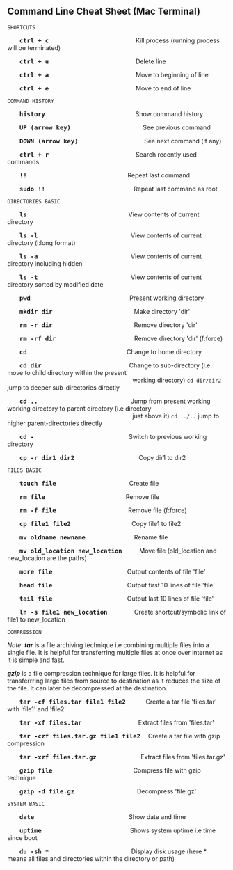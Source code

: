 ## Command Line Cheat Sheet (Mac Terminal)


	SHORTCUTS

&emsp;&emsp;<kbd>**ctrl + c**</kbd>&emsp;&emsp;&emsp;&emsp;&emsp;&emsp;&emsp;&emsp;&emsp;&emsp;&emsp;&emsp;&emsp;&emsp; Kill process (running process will be terminated)

&emsp;&emsp;<kbd>**ctrl + u**</kbd>&emsp;&emsp;&emsp;&emsp;&emsp;&emsp;&emsp;&emsp;&emsp;&emsp;&emsp;&emsp;&emsp;&emsp; Delete line

&emsp;&emsp;<kbd>**ctrl + a**</kbd>&emsp;&emsp;&emsp;&emsp;&emsp;&emsp;&emsp;&emsp;&emsp;&emsp;&emsp;&emsp;&emsp;&emsp; Move to beginning of line

&emsp;&emsp;<kbd>**ctrl + e**</kbd>&emsp;&emsp;&emsp;&emsp;&emsp;&emsp;&emsp;&emsp;&emsp;&emsp;&emsp;&emsp;&emsp;&emsp; Move to end of line


	COMMAND HISTORY

&emsp;&emsp;<kbd>**history**</kbd>&emsp;&emsp;&emsp;&emsp;&emsp;&emsp;&emsp;&emsp;&emsp;&emsp;&emsp;&emsp;&emsp;&emsp;&nbsp;&nbsp; Show command history

&emsp;&emsp;<kbd>**UP (arrow key)**</kbd>&emsp;&emsp;&emsp;&emsp;&emsp;&emsp;&emsp;&emsp;&emsp;&emsp;&emsp;&nbsp;&nbsp; See previous command

&emsp;&emsp;<kbd>**DOWN (arrow key)**</kbd>&emsp;&emsp;&emsp;&emsp;&emsp;&emsp;&emsp;&emsp;&emsp;&emsp;&nbsp;&nbsp; See next command (if any)
	
&emsp;&emsp;<kbd>**ctrl + r**</kbd>&emsp;&emsp;&emsp;&emsp;&emsp;&emsp;&emsp;&emsp;&emsp;&emsp;&emsp;&emsp;&emsp;&emsp;&nbsp;Search recently used commands

&emsp;&emsp;<kbd>**!!**</kbd>&emsp;&emsp;&emsp;&emsp;&emsp;&emsp;&emsp;&emsp;&emsp;&emsp;&emsp;&emsp;&emsp;&emsp;&emsp;&emsp;&nbsp; Repeat last command

&emsp;&emsp;<kbd>**sudo !!**</kbd>&emsp;&emsp;&emsp;&emsp;&emsp;&emsp;&emsp;&emsp;&emsp;&emsp;&emsp;&emsp;&emsp;&emsp;&nbsp; Repeat last command as root

	DIRECTORIES BASIC

&emsp;&emsp;<kbd>**ls**</kbd>&emsp;&emsp;&emsp;&emsp;&emsp;&emsp;&emsp;&emsp;&emsp;&emsp;&emsp;&emsp;&emsp;&emsp;&emsp;&nbsp;&nbsp;&nbsp;&nbsp;&nbsp; View contents of current directory

&emsp;&emsp;<kbd>**ls -l**</kbd>&emsp;&emsp;&emsp;&emsp;&emsp;&emsp;&emsp;&emsp;&emsp;&emsp;&emsp;&emsp;&emsp;&emsp;&emsp; View contents of current directory (l:long format)

&emsp;&emsp;<kbd>**ls -a**</kbd>&emsp;&emsp;&emsp;&emsp;&emsp;&emsp;&emsp;&emsp;&emsp;&emsp;&emsp;&emsp;&emsp;&emsp;&emsp; View contents of current directory including hidden

&emsp;&emsp;<kbd>**ls -t**</kbd>&emsp;&emsp;&emsp;&emsp;&emsp;&emsp;&emsp;&emsp;&emsp;&emsp;&emsp;&emsp;&emsp;&emsp;&emsp; View contents of current directory sorted by modified date

&emsp;&emsp;<kbd>**pwd**</kbd>&emsp;&emsp;&emsp;&emsp;&emsp;&emsp;&emsp;&emsp;&emsp;&emsp;&emsp;&emsp;&emsp;&emsp;&emsp;&emsp; Present working directory

&emsp;&emsp;<kbd>**mkdir dir**</kbd>&emsp;&emsp;&emsp;&emsp;&emsp;&emsp;&emsp;&emsp;&emsp;&emsp;&emsp;&emsp;&nbsp;&nbsp;&nbsp;&nbsp; Make directory 'dir'

&emsp;&emsp;<kbd>**rm -r dir**</kbd>&emsp;&emsp;&emsp;&emsp;&emsp;&emsp;&emsp;&emsp;&emsp;&emsp;&emsp;&emsp;&nbsp;&nbsp;&nbsp;&nbsp; Remove directory 'dir'

&emsp;&emsp;<kbd>**rm -rf dir**</kbd>&emsp;&emsp;&emsp;&emsp;&emsp;&emsp;&emsp;&emsp;&emsp;&emsp;&emsp;&emsp;&nbsp;&nbsp; Remove directory 'dir' (f:force)

&emsp;&emsp;<kbd>**cd**</kbd>&emsp;&emsp;&emsp;&emsp;&emsp;&emsp;&emsp;&emsp;&emsp;&emsp;&emsp;&emsp;&emsp;&emsp;&emsp;&nbsp;&nbsp;&nbsp;&nbsp; Change to home directory

&emsp;&emsp;<kbd>**cd dir**</kbd>&emsp;&emsp;&emsp;&emsp;&emsp;&emsp;&emsp;&emsp;&emsp;&emsp;&emsp;&emsp;&emsp;&nbsp;&nbsp;&nbsp;&nbsp; Change to sub-directory (i.e. move to child directory within the present &emsp;&emsp;&emsp;&emsp;&emsp;&emsp;&emsp;&emsp;&emsp;&emsp;&emsp;&emsp;&emsp;&emsp;&emsp;&emsp;&emsp;&emsp;&emsp;&emsp;&nbsp;&nbsp;working directory)
	`cd dir/dir2` jump to deeper sub-directories directly

&emsp;&emsp;<kbd>**cd ..**</kbd>&emsp;&emsp;&emsp;&emsp;&emsp;&emsp;&emsp;&emsp;&emsp;&emsp;&emsp;&emsp;&emsp;&emsp;&emsp; Jump from present working working directory to parent directory (i.e directory &emsp;&emsp;&emsp;&emsp;&emsp;&emsp;&emsp;&emsp;&emsp;&emsp;&emsp;&emsp;&emsp;&emsp;&emsp;&emsp;&emsp;&emsp;&emsp;&emsp;&nbsp;&nbsp;just above it)
	`cd ../..` jump to higher parent-directories directly

&emsp;&emsp;<kbd>**cd -**</kbd>&emsp;&emsp;&emsp;&emsp;&emsp;&emsp;&emsp;&emsp;&emsp;&emsp;&emsp;&emsp;&emsp;&emsp;&emsp;&nbsp; Switch to previous working directory

&emsp;&emsp;<kbd>**cp -r dir1 dir2**</kbd>&emsp;&emsp;&emsp;&emsp;&emsp;&emsp;&emsp;&emsp;&emsp;&emsp;&nbsp; Copy dir1 to dir2


	FILES BASIC

&emsp;&emsp;<kbd>**touch file**</kbd>&emsp;&emsp;&emsp;&emsp;&emsp;&emsp;&emsp;&emsp;&emsp;&emsp;&emsp;&emsp;Create file

&emsp;&emsp;<kbd>**rm file**</kbd>&emsp;&emsp;&emsp;&emsp;&emsp;&emsp;&emsp;&emsp;&emsp;&emsp;&nbsp;&nbsp;&nbsp;&nbsp;&nbsp;&nbsp;&nbsp;&nbsp;&emsp;Remove file

&emsp;&emsp;<kbd>**rm -f file**</kbd>&emsp;&emsp;&emsp;&emsp;&emsp;&emsp;&emsp;&emsp;&emsp;&emsp;&emsp;&nbsp;&nbsp; Remove file (f:force)

&emsp;&emsp;<kbd>**cp file1 file2**</kbd>&emsp;&emsp;&emsp;&emsp;&emsp;&emsp;&emsp;&emsp;&emsp;&emsp;Copy file1 to file2

&emsp;&emsp;<kbd>**mv oldname newname**</kbd>&emsp;&emsp;&emsp;&emsp;&emsp;&emsp;&emsp;&emsp;Rename file

&emsp;&emsp;<kbd>**mv old_location new_location**</kbd>&emsp;&emsp;&nbsp;&nbsp; Move file (old_location and new_location are the paths)

&emsp;&emsp;<kbd>**more file**</kbd>&emsp;&emsp;&emsp;&emsp;&emsp;&emsp;&emsp;&emsp;&emsp;&emsp;&emsp;&emsp; Output contents of file 'file'

&emsp;&emsp;<kbd>**head file**</kbd>&emsp;&emsp;&emsp;&emsp;&emsp;&emsp;&emsp;&emsp;&emsp;&emsp;&emsp;&emsp; Output first 10 lines of file 'file'

&emsp;&emsp;<kbd>**tail file**</kbd>&emsp;&emsp;&emsp;&emsp;&emsp;&emsp;&emsp;&emsp;&emsp;&emsp;&emsp;&emsp; Output last 10 lines of file 'file'

&emsp;&emsp;<kbd>**ln -s file1 new_location**</kbd>&emsp;&emsp;&emsp;&nbsp;&nbsp;&nbsp;&nbsp;&nbsp;Create shortcut/symbolic link of file1 to new_location 


	COMPRESSION
_Note_: ***tar*** is a file archiving technique i.e combining multiple files into a single file. It is helpful for transferring multiple files at once over internet as it is simple and fast.
	
***gzip*** is a file compression technique for large files. It is helpful for transferrring large files from source to destination as it reduces the size of the file. It can later be decompressed at the destination.


&emsp;&emsp;<kbd>**tar -cf files.tar file1 file2**</kbd>&emsp;&emsp;&emsp; Create a tar file 'files.tar' with 'file1' and 'file2'

&emsp;&emsp;<kbd>**tar -xf files.tar**</kbd>&emsp;&emsp;&emsp;&emsp;&emsp;&emsp;&emsp;&emsp;&emsp; Extract files from 'files.tar'

&emsp;&emsp;<kbd>**tar -czf files.tar.gz file1 file2**</kbd>&emsp; Create a tar file with gzip compression

&emsp;&emsp;<kbd>**tar -xzf files.tar.gz**</kbd>&emsp;&emsp;&emsp;&emsp;&emsp;&emsp;&emsp; Extract files from 'files.tar.gz'

&emsp;&emsp;<kbd>**gzip file**</kbd>&emsp;&emsp;&emsp;&emsp;&emsp;&emsp;&emsp;&emsp;&emsp;&emsp;&emsp;&emsp;&emsp;&nbsp;Compress file with gzip technique

&emsp;&emsp;<kbd>**gzip -d file.gz**</kbd>&emsp;&emsp;&emsp;&emsp;&emsp;&emsp;&emsp;&emsp;&emsp;&emsp; Decompress 'file.gz'


	SYSTEM BASIC

&emsp;&emsp;<kbd>**date**</kbd>&emsp;&emsp;&emsp;&emsp;&emsp;&emsp;&emsp;&emsp;&emsp;&emsp;&emsp;&emsp;&emsp;&emsp;&emsp;&nbsp; Show date and time

&emsp;&emsp;<kbd>**uptime**</kbd>&emsp;&emsp;&emsp;&emsp;&emsp;&emsp;&emsp;&emsp;&emsp;&emsp;&emsp;&emsp;&emsp;&emsp;&nbsp; Shows system uptime i.e time since boot

&emsp;&emsp;<kbd>**du -sh \***</kbd>&emsp;&emsp;&emsp;&emsp;&emsp;&emsp;&emsp;&emsp;&emsp;&emsp;&emsp;&emsp;&emsp;&nbsp; Display disk usage (here * means all files and directories within the directory or path)



















